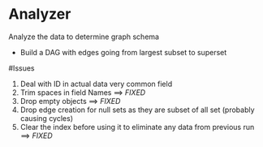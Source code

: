 # Analyzer
Analyze the data to determine graph schema

- Build a DAG with edges going from largest subset to superset


#Issues

 
1.  Deal with ID in actual data very common field
2.  Trim spaces in field Names ==> _FIXED_ 
3.  Drop empty objects ==> _FIXED_
4.  Drop edge creation for null sets as they are subset of all set (probably causing cycles)
5.  Clear the index before using it to eliminate any data from previous run ==> _FIXED_
